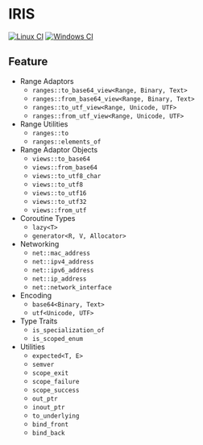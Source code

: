 
# IRIS

[![Linux CI](https://github.com/Ramirisu/iris/actions/workflows/linux.yml/badge.svg)](https://github.com/Ramirisu/iris/actions/workflows/linux.yml)
[![Windows CI](https://github.com/Ramirisu/iris/actions/workflows/windows.yml/badge.svg)](https://github.com/Ramirisu/iris/actions/workflows/windows.yml)

## Feature

* Range Adaptors
  * `ranges::to_base64_view<Range, Binary, Text>`
  * `ranges::from_base64_view<Range, Binary, Text>`
  * `ranges::to_utf_view<Range, Unicode, UTF>`
  * `ranges::from_utf_view<Range, Unicode, UTF>`
* Range Utilities
  * `ranges::to`
  * `ranges::elements_of`
* Range Adaptor Objects
  * `views::to_base64`
  * `views::from_base64`
  * `views::to_utf8_char`
  * `views::to_utf8`
  * `views::to_utf16`
  * `views::to_utf32`
  * `views::from_utf`
* Coroutine Types
  * `lazy<T>`
  * `generator<R, V, Allocator>`
* Networking
  * `net::mac_address`
  * `net::ipv4_address`
  * `net::ipv6_address`
  * `net::ip_address`
  * `net::network_interface`
* Encoding
  * `base64<Binary, Text>`
  * `utf<Unicode, UTF>`
* Type Traits
  * `is_specialization_of`
  * `is_scoped_enum`
* Utilities
  * `expected<T, E>`
  * `semver`
  * `scope_exit`
  * `scope_failure`
  * `scope_success`
  * `out_ptr`
  * `inout_ptr`
  * `to_underlying`
  * `bind_front`
  * `bind_back`
